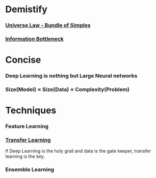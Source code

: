 # Demistify
### [Universe Law - Bundle of Simples](https://www.technologyreview.com/s/602344/the-extraordinary-link-between-deep-neural-networks-and-the-nature-of-the-universe/)
### [Information Bottleneck](https://www.quantamagazine.org/new-theory-cracks-open-the-black-box-of-deep-learning-20170921/)
# Concise
### Deep Learning is nothing but Large Neural networks
### Size(Model) ∝ Size(Data) ∝ Complexity(Problem)
# Techniques
### Feature Learning
### [Transfer Learning](https://medium.com/nanonets/nanonets-how-to-use-deep-learning-when-you-have-limited-data-f68c0b512cab)
If Deep Learning is the holy grail and data is the gate keeper, transfer learning is the key.
### Ensemble Learning
